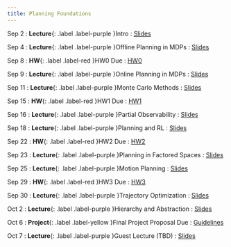 ```yaml
---
title: Planning Foundations
---
```


Sep 2
: **Lecture**{: .label .label-purple }Intro
  : [Slides](#)

Sep 4
: **Lecture**{: .label .label-purple }Offline Planning in MDPs
  : [Slides](#)

Sep 8
: **HW**{: .label .label-red }HW0 Due
  : [HW0](#)

Sep 9
: **Lecture**{: .label .label-purple }Online Planning in MDPs
  : [Slides](#)

Sep 11
: **Lecture**{: .label .label-purple }Monte Carlo Methods
  : [Slides](#)

Sep 15
: **HW**{: .label .label-red }HW1 Due
  : [HW1](#)

Sep 16
: **Lecture**{: .label .label-purple }Partial Observability
  : [Slides](#)

Sep 18
: **Lecture**{: .label .label-purple }Planning and RL
  : [Slides](#)

Sep 22
: **HW**{: .label .label-red }HW2 Due
  : [HW2](#)

Sep 23
: **Lecture**{: .label .label-purple }Planning in Factored Spaces
  : [Slides](#)

Sep 25
: **Lecture**{: .label .label-purple }Motion Planning
  : [Slides](#)

Sep 29
: **HW**{: .label .label-red }HW3 Due
  : [HW3](#)

Sep 30
: **Lecture**{: .label .label-purple }Trajectory Optimization
  : [Slides](#)

Oct 2
: **Lecture**{: .label .label-purple }Hierarchy and Abstraction
  : [Slides](#)

Oct 6
: **Project**{: .label .label-yellow }Final Project Proposal Due
  : [Guidelines](#)

Oct 7
: **Lecture**{: .label .label-purple }Guest Lecture (TBD)
  : [Slides](#)

